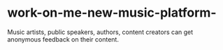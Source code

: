 # work-on-me-new-music-platform-
Music artists, public speakers, authors, content creators can get anonymous feedback on their content.
